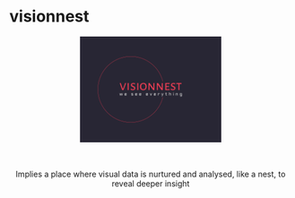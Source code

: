 # visionnest
<div align="center">
  <p>
    <a align="center" href="" target="_blank">
      <img
        width="50%"
        src="https://github.com/tannousgeagea/visionnest/blob/develop/docs/assets/visionnest-logo.png"
      >
    </a>
  </p>

  <br>

Implies a place where visual data is nurtured and analysed, like a nest, to reveal deeper insight
